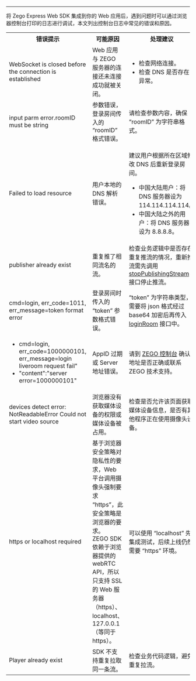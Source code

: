 <Title>如何处理常见的 Web 浏览器控制台报错？</Title>



- - -

将 Zego Express Web SDK 集成到你的 Web 应用后，遇到问题时可以通过浏览器控制台打印的日志进行调试，本文列出控制台日志中常见的错误和原因。


<table>
  
<tbody><tr>
<th>错误提示</th>
<th>可能原因</th>
<th>处理建议</th>
</tr>
<tr>
<td>WebSocket is closed before the connection is established</td>
<td>Web 应用与 ZEGO 服务器的连接还未连接成功就被关闭。</td>
<td><ul><li>检查网络连接。</li><li>检查 DNS 是否存在异常。</li></ul></td>
</tr>
<tr>
<td>input parm error.roomID must be string</td>
<td>参数错误，登录房间传入的 “roomID” 格式错误。</td>
<td>请检查参数内容，确保 “roomID” 为字符串格式。</td>
</tr>
<tr>
<td>Failed to load resource</td>
<td>用户本地的 DNS 解析错误。</td>
<td><p>建议用户根据所在区域修改 DNS 后重新登录房间。</p> <ul><li>中国大陆用户：将 DNS 服务器设为 114.114.114.114。</li> <li>中国大陆之外的用户：将 DNS 服务器设为 8.8.8.8。</li></ul></td>
</tr>
<tr>
<td>publisher already exist</td>
<td>重复推了相同流名的流。</td>
<td>检查业务逻辑中是否存在重复推流的情况，重新推流需先调用 <a target="_blank" href="https://doc-zh.zego.im/article/api?doc=Express_Audio_SDK_API~javascript_web~class~ZegoExpressEngine#stop-publishing-stream">stopPublishingStream</a> 接口停止推流。</td>
</tr>
<tr>
<td>cmd=login, err_code=1011, err_message=token format error</td>
<td>登录房间时传入的 “token” 参数格式错误。</td>
<td>“token” 为字符串类型，需要将 json 格式经过 base64 加密后再传入 <a target="_blank" href="https://doc-zh.zego.im/article/api?doc=Express_Audio_SDK_API~javascript_web~class~ZegoExpressEngine&amp;jumpType=route#login-room">loginRoom</a> 接口中。</td>
</tr>
<tr>
<td><ul><li>cmd=login, err_code=1000000101, err_message=login liveroom request fail"</li><li>"content":"server error=1000000101"</li></ul></td>
<td>AppID 过期或 Server 地址错误。</td>
<td>请到 <a target="_blank" href="https://console.zego.im">ZEGO 控制台</a> 确认地址是否正确或联系 ZEGO 技术支持。</td>
</tr>
<tr>
<td>devices detect error: NotReadableError Could not start video source</td>
<td>浏览器没有获取媒体设备的权限或媒体设备被占用。</td>
<td>检查是否允许该页面获取媒体设备信息，是否有其他程序正在使用摄像头设备。</td>
</tr>
<tr>
<td>https or localhost required</td>
<td>基于浏览器安全策略对隐私性的要求，Web 平台调用摄像头强制要求 “https”，此安全策略是浏览器的要求。<br/>ZEGO SDK 依赖于浏览器提供的 webRTC API，所以只支持 SSL 的 Web 服务器（https）、localhost、127.0.0.1（等同于 https）。</td>
<td>可以使用 “localhost” 先集成测试，后续上线仍然需要 “https” 环境。</td>
</tr>
<tr>
<td>Player already exist</td>
<td>SDK 不支持重复拉取同一条流。</td>
<td>检查业务代码逻辑，避免重复拉流。</td>
</tr>
</tbody></table>
